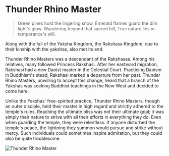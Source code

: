 # Thunder Rhino Master

> Green pines hold the lingering snow,
> Emerald flames guard the dim light's glow.
> Wandering beyond that sacred hill,
> True nature lies in temperance's will.

Along with the fall of the Yaksha Kingdom, the Rakshasa Kingdom, due to
their kinship with the yakshas, also met its end.

Thunder Rhino Masters was a descendant of the Rakshasas. Among his
relatives, many followed Princess Rakshasi. After her eastward migration,
Rakshasi had a new Daoist master in the Celestial Court. Practicing Daoism
in Buddhism's stead, Rakshasi marked a departure from her past. Thunder
Rhino Masters, unwilling to accept this change, heard that a branch of the
Yakshas was seeking Buddhist teachings in the New West and decided to
come here.

Unlike the Yakshas' free-spirited practice, Thunder Rhino Masters, though
an outer disciple, held their master in high regard and strictly adhered to
the temple's rules. Reaching the ultimate bliss was not their ultimate goal;
it was simply their nature to strive with all their efforts in everything they
do. Even when guarding the temple, they were relentless. If anyone
disturbed the temple's peace, the lightning they summon would pursue
and strike without mercy. Such individuals could sometimes inspire
admiration, but they could also be quite troublesome.

![Thunder Rhino Master](/image-20240827011829837.png)